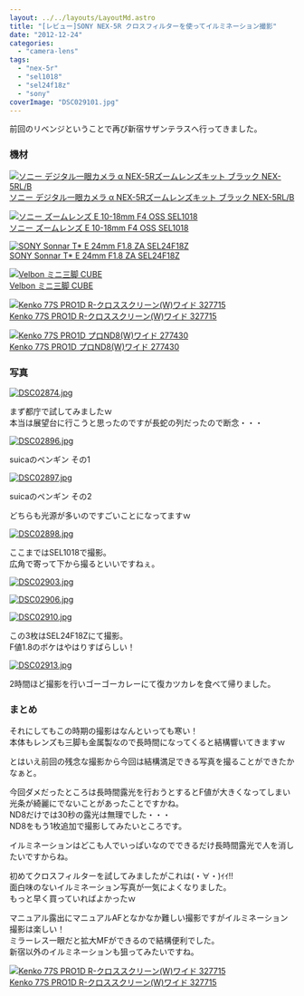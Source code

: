 ```yaml
---
layout: ../../layouts/LayoutMd.astro
title: "[レビュー]SONY NEX-5R クロスフィルターを使ってイルミネーション撮影"
date: "2012-12-24"
categories: 
  - "camera-lens"
tags: 
  - "nex-5r"
  - "sel1018"
  - "sel24f18z"
  - "sony"
coverImage: "DSC029101.jpg"
---
```


前回のリベンジということで再び新宿サザンテラスへ行ってきました。

### 機材

[![ソニー デジタル一眼カメラ α NEX-5Rズームレンズキット ブラック NEX-5RL/B](/wp/images/41Ihx2NlCKL._SL160_.jpg)  
ソニー デジタル一眼カメラ α NEX-5Rズームレンズキット ブラック NEX-5RL/B  
](https://www.amazon.co.jp/exec/obidos/ASIN/B009Z3PCII/mizuka123-22/ref=nosim)

[![ソニー ズームレンズ E 10-18mm F4 OSS SEL1018](/wp/images/31C%2BEiE2-%2BL._SL160_.jpg)  
ソニー ズームレンズ E 10-18mm F4 OSS SEL1018  
](https://www.amazon.co.jp/exec/obidos/ASIN/B009Z3PBZC/mizuka123-22/ref=nosim)

[![SONY Sonnar T* E 24mm F1.8 ZA SEL24F18Z](/wp/images/410KeggzDDL._SL160_.jpg)  
SONY Sonnar T\* E 24mm F1.8 ZA SEL24F18Z  
](https://www.amazon.co.jp/exec/obidos/ASIN/B006HC8D04/mizuka123-22/ref=nosim)

[![Velbon ミニ三脚 CUBE](/wp/images/41AlUOyDNOL._SL160_.jpg)  
Velbon ミニ三脚 CUBE  
](https://www.amazon.co.jp/exec/obidos/ASIN/B004AFCFGI/mizuka123-22/ref=nosim)

[![Kenko 77S PRO1D R-クロススクリーン(W)ワイド 327715](/wp/images/41ofwWxpq1L._SL160_.jpg)  
Kenko 77S PRO1D R-クロススクリーン(W)ワイド 327715  
](https://www.amazon.co.jp/exec/obidos/ASIN/B000PIZV5Q/mizuka123-22/ref=nosim)

[![Kenko 77S PRO1D プロND8(W)ワイド 277430](/wp/images/316QZl0VJQL._SL160_.jpg)  
Kenko 77S PRO1D プロND8(W)ワイド 277430  
](https://www.amazon.co.jp/exec/obidos/ASIN/B000PJ5902/mizuka123-22/ref=nosim)

### 写真

[![DSC02874.jpg](/wp/images/8302327243_3d57b15baa.jpg)](http://www.flickr.com/photos/67522130@N08/8302327243/ "DSC02874.jpg")

まず都庁で試してみましたｗ  
本当は展望台に行こうと思ったのですが長蛇の列だったので断念・・・

[![DSC02896.jpg](/wp/images/8303382426_26f6c2874b.jpg)](http://www.flickr.com/photos/67522130@N08/8303382426/ "DSC02896.jpg")

suicaのペンギン その1

[![DSC02897.jpg](/wp/images/8303383064_b3d6e25caa.jpg)](http://www.flickr.com/photos/67522130@N08/8303383064/ "DSC02897.jpg")

suicaのペンギン その2

どちらも光源が多いのですごいことになってますｗ

[![DSC02898.jpg](/wp/images/8302329271_7c96dcd977.jpg)](http://www.flickr.com/photos/67522130@N08/8302329271/ "DSC02898.jpg")

ここまではSEL1018で撮影。  
広角で寄って下から撮るといいですねぇ。

[![DSC02903.jpg](/wp/images/8302330417_bb3d5a0bc0.jpg)](http://www.flickr.com/photos/67522130@N08/8302330417/ "DSC02903.jpg")

[![DSC02906.jpg](/wp/images/8302330697_65de5023c9.jpg)](http://www.flickr.com/photos/67522130@N08/8302330697/ "DSC02906.jpg")

[![DSC02910.jpg](/wp/images/8302331021_3e3d9c24cf.jpg)](http://www.flickr.com/photos/67522130@N08/8302331021/ "DSC02910.jpg")

この3枚はSEL24F18Zにて撮影。  
F値1.8のボケはやはりすばらしい！

[![DSC02913.jpg](/wp/images/8303386160_96c67a1fcd.jpg)](http://www.flickr.com/photos/67522130@N08/8303386160/ "DSC02913.jpg")

2時間ほど撮影を行いゴーゴーカレーにて復カツカレを食べて帰りました。

### まとめ

それにしてもこの時期の撮影はなんといっても寒い！  
本体もレンズも三脚も金属製なので長時間になってくると結構響いてきますｗ

とはいえ前回の残念な撮影から今回は結構満足できる写真を撮ることができたかなぁと。

今回ダメだったところは長時間露光を行おうとするとF値が大きくなってしまい光条が綺麗にでないことがあったことですかね。  
ND8だけでは30秒の露光は無理でした・・・  
ND8をもう1枚追加で撮影してみたいところです。

イルミネーションはどこも人でいっぱいなのでできるだけ長時間露光で人を消したいですからね。

初めてクロスフィルターを試してみましたがこれは(・∀・)ｲｲ!!  
面白味のないイルミネーション写真が一気によくなりました。  
もっと早く買っていればよかったｗ

マニュアル露出にマニュアルAFとなかなか難しい撮影ですがイルミネーション撮影は楽しい！  
ミラーレス一眼だと拡大MFができるので結構便利でした。  
新宿以外のイルミネーションも狙ってみたいですね。

[![Kenko 77S PRO1D R-クロススクリーン(W)ワイド 327715](/wp/images/41ofwWxpq1L._SL160_.jpg)  
Kenko 77S PRO1D R-クロススクリーン(W)ワイド 327715  
](https://www.amazon.co.jp/exec/obidos/ASIN/B000PIZV5Q/mizuka123-22/ref=nosim)
